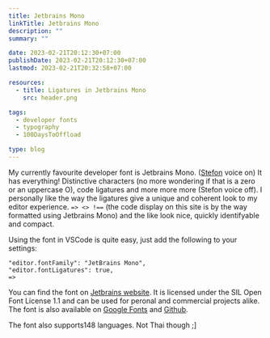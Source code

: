 ```yaml
---
title: Jetbrains Mono
linkTitle: Jetbrains Mono
description: ""
summary: ""

date: 2023-02-21T20:12:30+07:00
publishDate: 2023-02-21T20:12:30+07:00
lastmod: 2023-02-21T20:32:58+07:00

resources:
  - title: Ligatures in Jetbrains Mono
    src: header.png

tags:
  - developer fonts
  - typography
  - 100DaysToOffload

type: blog
---
```


My currently favourite developer font is Jetbrains Mono. ([Stefon](https://www.youtube.com/watch?v=vwm_N2PCUz8) voice on) It has everything! Distinctive characters (no more wondering if that is a zero or an uppercase O), code ligatures and more more more (Stefon voice off). I personally like the way the ligatures give a unique and coherent look to my editor experience. `=> <> !==` (the code display on this site is by the way formatted using Jetbrains Mono) and the like look nice, quickly identifyable and compact.

Using the font in VSCode is quite easy, just add the following to your settings:

```jsonc
"editor.fontFamily": "JetBrains Mono",
"editor.fontLigatures": true,
=>
```

You can find the font on [Jetbrains website](https://www.jetbrains.com/lp/mono/). It is licensed under the SIL Open Font License 1.1 and can be used for peronal and commercial projects alike. The font is also available on [Google Fonts](https://fonts.google.com/specimen/JetBrains+Mono) and [Github](https://github.com/JetBrains/JetBrainsMono).

The font also supports148 languages. Not Thai though ;]

